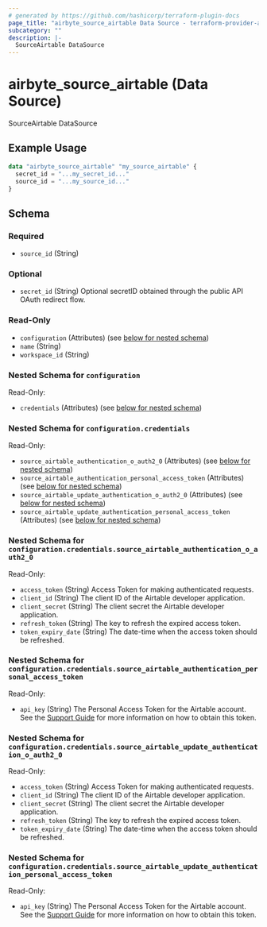```yaml
---
# generated by https://github.com/hashicorp/terraform-plugin-docs
page_title: "airbyte_source_airtable Data Source - terraform-provider-airbyte"
subcategory: ""
description: |-
  SourceAirtable DataSource
---
```


# airbyte_source_airtable (Data Source)

SourceAirtable DataSource

## Example Usage

```terraform
data "airbyte_source_airtable" "my_source_airtable" {
  secret_id = "...my_secret_id..."
  source_id = "...my_source_id..."
}
```

<!-- schema generated by tfplugindocs -->
## Schema

### Required

- `source_id` (String)

### Optional

- `secret_id` (String) Optional secretID obtained through the public API OAuth redirect flow.

### Read-Only

- `configuration` (Attributes) (see [below for nested schema](#nestedatt--configuration))
- `name` (String)
- `workspace_id` (String)

<a id="nestedatt--configuration"></a>
### Nested Schema for `configuration`

Read-Only:

- `credentials` (Attributes) (see [below for nested schema](#nestedatt--configuration--credentials))

<a id="nestedatt--configuration--credentials"></a>
### Nested Schema for `configuration.credentials`

Read-Only:

- `source_airtable_authentication_o_auth2_0` (Attributes) (see [below for nested schema](#nestedatt--configuration--credentials--source_airtable_authentication_o_auth2_0))
- `source_airtable_authentication_personal_access_token` (Attributes) (see [below for nested schema](#nestedatt--configuration--credentials--source_airtable_authentication_personal_access_token))
- `source_airtable_update_authentication_o_auth2_0` (Attributes) (see [below for nested schema](#nestedatt--configuration--credentials--source_airtable_update_authentication_o_auth2_0))
- `source_airtable_update_authentication_personal_access_token` (Attributes) (see [below for nested schema](#nestedatt--configuration--credentials--source_airtable_update_authentication_personal_access_token))

<a id="nestedatt--configuration--credentials--source_airtable_authentication_o_auth2_0"></a>
### Nested Schema for `configuration.credentials.source_airtable_authentication_o_auth2_0`

Read-Only:

- `access_token` (String) Access Token for making authenticated requests.
- `client_id` (String) The client ID of the Airtable developer application.
- `client_secret` (String) The client secret the Airtable developer application.
- `refresh_token` (String) The key to refresh the expired access token.
- `token_expiry_date` (String) The date-time when the access token should be refreshed.


<a id="nestedatt--configuration--credentials--source_airtable_authentication_personal_access_token"></a>
### Nested Schema for `configuration.credentials.source_airtable_authentication_personal_access_token`

Read-Only:

- `api_key` (String) The Personal Access Token for the Airtable account. See the <a href="https://airtable.com/developers/web/guides/personal-access-tokens">Support Guide</a> for more information on how to obtain this token.


<a id="nestedatt--configuration--credentials--source_airtable_update_authentication_o_auth2_0"></a>
### Nested Schema for `configuration.credentials.source_airtable_update_authentication_o_auth2_0`

Read-Only:

- `access_token` (String) Access Token for making authenticated requests.
- `client_id` (String) The client ID of the Airtable developer application.
- `client_secret` (String) The client secret the Airtable developer application.
- `refresh_token` (String) The key to refresh the expired access token.
- `token_expiry_date` (String) The date-time when the access token should be refreshed.


<a id="nestedatt--configuration--credentials--source_airtable_update_authentication_personal_access_token"></a>
### Nested Schema for `configuration.credentials.source_airtable_update_authentication_personal_access_token`

Read-Only:

- `api_key` (String) The Personal Access Token for the Airtable account. See the <a href="https://airtable.com/developers/web/guides/personal-access-tokens">Support Guide</a> for more information on how to obtain this token.


